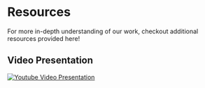 # Resources

For more in-depth understanding of our work, checkout additional resources provided here!

## Video Presentation

[![Youtube Video Presentation](https://img.youtube.com/vi/q_WlQu2pFpc/0.jpg)](https://youtu.be/q_WlQu2pFpc)